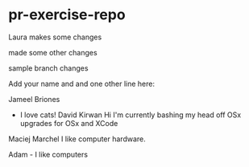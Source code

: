 # pr-exercise-repo

Laura makes some changes

made some other changes

sample branch changes

Add your name and and one other line here:

Jameel Briones
- I love cats!
David Kirwan
Hi I'm currently bashing my head off OSx upgrades for OSx and XCode

Maciej Marchel
I like computer hardware.

Adam - I like computers